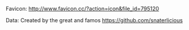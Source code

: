 Favicon: http://www.favicon.cc/?action=icon&file_id=795120

Data: Created by the great and famos https://github.com/snaterlicious
